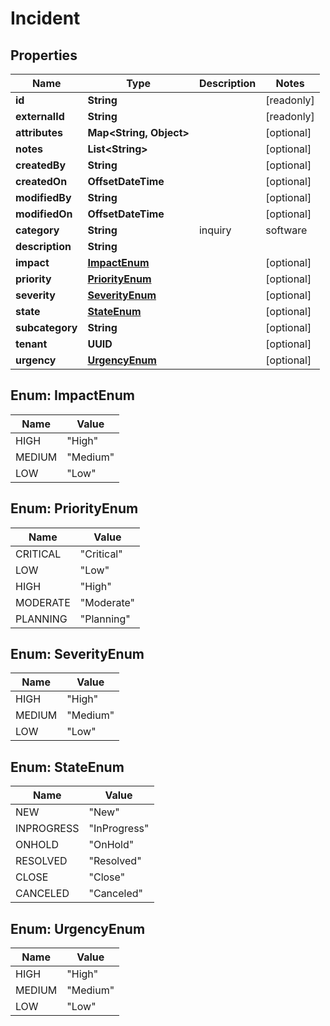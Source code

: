 

# Incident


## Properties

Name | Type | Description | Notes
------------ | ------------- | ------------- | -------------
**id** | **String** |  |  [readonly]
**externalId** | **String** |  |  [readonly]
**attributes** | **Map&lt;String, Object&gt;** |  |  [optional]
**notes** | **List&lt;String&gt;** |  |  [optional]
**createdBy** | **String** |  |  [optional]
**createdOn** | **OffsetDateTime** |  |  [optional]
**modifiedBy** | **String** |  |  [optional]
**modifiedOn** | **OffsetDateTime** |  |  [optional]
**category** | **String** | inquiry|software|hardware|network|database |  [optional]
**description** | **String** |  | 
**impact** | [**ImpactEnum**](#ImpactEnum) |  |  [optional]
**priority** | [**PriorityEnum**](#PriorityEnum) |  |  [optional]
**severity** | [**SeverityEnum**](#SeverityEnum) |  |  [optional]
**state** | [**StateEnum**](#StateEnum) |  |  [optional]
**subcategory** | **String** |  |  [optional]
**tenant** | **UUID** |  |  [optional]
**urgency** | [**UrgencyEnum**](#UrgencyEnum) |  |  [optional]



## Enum: ImpactEnum

Name | Value
---- | -----
HIGH | &quot;High&quot;
MEDIUM | &quot;Medium&quot;
LOW | &quot;Low&quot;



## Enum: PriorityEnum

Name | Value
---- | -----
CRITICAL | &quot;Critical&quot;
LOW | &quot;Low&quot;
HIGH | &quot;High&quot;
MODERATE | &quot;Moderate&quot;
PLANNING | &quot;Planning&quot;



## Enum: SeverityEnum

Name | Value
---- | -----
HIGH | &quot;High&quot;
MEDIUM | &quot;Medium&quot;
LOW | &quot;Low&quot;



## Enum: StateEnum

Name | Value
---- | -----
NEW | &quot;New&quot;
INPROGRESS | &quot;InProgress&quot;
ONHOLD | &quot;OnHold&quot;
RESOLVED | &quot;Resolved&quot;
CLOSE | &quot;Close&quot;
CANCELED | &quot;Canceled&quot;



## Enum: UrgencyEnum

Name | Value
---- | -----
HIGH | &quot;High&quot;
MEDIUM | &quot;Medium&quot;
LOW | &quot;Low&quot;



